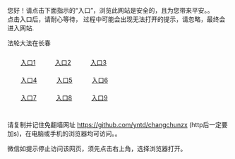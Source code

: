 您好！请点击下面指示的“入口”，浏览此网站是安全的，且为您带来平安。。 <br/>
点击入口后，请耐心等待， 过程中可能会出现无法打开的提示，请忽略，最终会进入网站. </br>

法轮大法在长春<br/>
<div style="padding:10px"><a style="margin:20px" target="_blank" href="https://dgah1w0f17w6r.cloudfront.net/2Qpsp?dkuikl" id="ccLink1" rel="nofollow">入口1</a> <a target="_blank" style="margin:20px" href="https://d1dpxnmpynaywd.cloudfront.net/2Qpsp?ygbppnkh" id="ccLink2" rel="nofollow">入口2</a> <a style="margin:20px" target="_blank" href="https://d3j9ke71ylsatr.cloudfront.net/2Qpsp?eictgj" id="ccLink3" rel="nofollow">入口3</a></div>

<div style="padding:10px" ><a style="margin:20px" target="_blank" href="https://dgah1w0f17w6r.cloudfront.net/2Qpsp?dkuikl" id="ccLink4" rel="nofollow">入口4</a> <a style="margin:20px" href="https://d1dpxnmpynaywd.cloudfront.net/2Qpsp?ygbppnkh" target="_blank" id="ccLink5" rel="nofollow">入口5</a> <a style="margin:20px" href="https://d3j9ke71ylsatr.cloudfront.net/2Qpsp?eictgj" target="_blank" id="ccLink6" rel="nofollow">入口6</a></div>

<div style="padding:10px"><a style="margin:20px" target="_blank" href="https://dgah1w0f17w6r.cloudfront.net/2Qpsp?dkuikl" id="ccLink7" rel="nofollow">入口7</a> <a style="margin:20px" href="https://d1dpxnmpynaywd.cloudfront.net/2Qpsp?ygbppnkh" target="_blank" id="ccLink8" rel="nofollow">入口8</a> <a style="margin:20px" target="_blank" href="https://d3j9ke71ylsatr.cloudfront.net/2Qpsp?eictgj" id="ccLink9" rel="nofollow">入口9</a></div>

<br/>



请复制并记住免翻墙网址 https://github.com/yntd/changchunzx (http后一定要加s)，在电脑或手机的浏览器均可访问。。<br/>

微信如提示停止访问该网页，须先点击右上角，选择浏览器打开。
